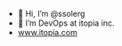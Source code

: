 - 👋 Hi, I’m @ssolerg
- 👀 I’m DevOps at itopia inc.
- www.itopia.com

<!---
ssolerg/ssolerg is a ✨ special ✨ repository because its `README.md` (this file) appears on your GitHub profile.
You can click the Preview link to take a look at your changes.
--->
